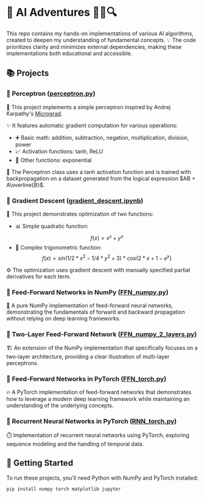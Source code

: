 # 🧠 AI Adventures 🚀🤖🔍

This repo contains my hands-on implementations of various AI algorithms, created to deepen my understanding of fundamental concepts. 💡 The code prioritizes clarity and minimizes external dependencies, making these implementations both educational and accessible.

## 📚 Projects

### 🔹 Perceptron ([perceptron.py](perceptron.py))

🧮 This project implements a simple perceptron inspired by Andrej Karpathy's [Micrograd](https://github.com/karpathy/micrograd/tree/master). 

✨ It features automatic gradient computation for various operations:
- ➕ Basic math: addition, subtraction, negation, multiplication, division, power
- 📈 Activation functions: tanh, ReLU
- 🔄 Other functions: exponential

🧩 The Perceptron class uses a tanh activation function and is trained with backpropagation on a dataset generated from the logical expression $AB + A\overline{B}$.

### 🔹 Gradient Descent ([gradient_descent.ipynb](gradient_descent.ipynb))

🎯 This project demonstrates optimization of two functions:
- 📊 Simple quadratic function: $$f(x) = x² + y²$$
- 🌊 Complex trigonometric function: $$f(x) = sin(1/2 * x^2 - 1/4 * y^2 + 3) * cos(2*x + 1 - e^y)$$

⚙️ The optimization uses gradient descent with manually specified partial derivatives for each term.

### 🔹 Feed-Forward Networks in NumPy ([FFN_numpy.py](FFN_numpy.py))

🔬 A pure NumPy implementation of feed-forward neural networks, demonstrating the fundamentals of forward and backward propagation without relying on deep learning frameworks.

### 🔹 Two-Layer Feed-Forward Network ([FFN_numpy_2_layers.py](FFN_numpy_2_layers.py))

🏗️ An extension of the NumPy implementation that specifically focuses on a two-layer architecture, providing a clear illustration of multi-layer perceptrons.

### 🔹 Feed-Forward Networks in PyTorch ([FFN_torch.py](FFN_torch.py))

🔥 A PyTorch implementation of feed-forward networks that demonstrates how to leverage a modern deep learning framework while maintaining an understanding of the underlying concepts.

### 🔹 Recurrent Neural Networks in PyTorch ([RNN_torch.py](RNN_torch.py))

⏱️ Implementation of recurrent neural networks using PyTorch, exploring sequence modeling and the handling of temporal data.

## 🚀 Getting Started

To run these projects, you'll need Python with NumPy and PyTorch installed:

```bash
pip install numpy torch matplotlib jupyter
```